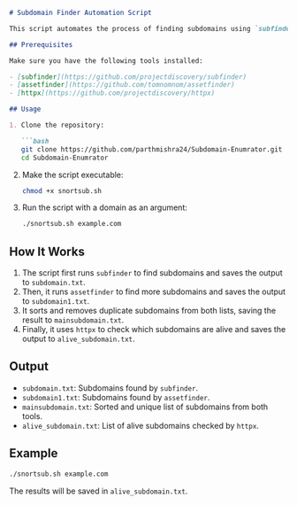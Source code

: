 ```markdown
# Subdomain Finder Automation Script

This script automates the process of finding subdomains using `subfinder` and `assetfinder`, then checks which subdomains are alive using `httpx`.

## Prerequisites

Make sure you have the following tools installed:

- [subfinder](https://github.com/projectdiscovery/subfinder)
- [assetfinder](https://github.com/tomnomnom/assetfinder)
- [httpx](https://github.com/projectdiscovery/httpx)

## Usage

1. Clone the repository:

   ```bash
   git clone https://github.com/parthmishra24/Subdomain-Enumrator.git
   cd Subdomain-Enumrator
   ```

2. Make the script executable:

   ```bash
   chmod +x snortsub.sh
   ```

3. Run the script with a domain as an argument:

   ```bash
   ./snortsub.sh example.com
   ```

## How It Works

1. The script first runs `subfinder` to find subdomains and saves the output to `subdomain.txt`.
2. Then, it runs `assetfinder` to find more subdomains and saves the output to `subdomain1.txt`.
3. It sorts and removes duplicate subdomains from both lists, saving the result to `mainsubdomain.txt`.
4. Finally, it uses `httpx` to check which subdomains are alive and saves the output to `alive_subdomain.txt`.

## Output

- `subdomain.txt`: Subdomains found by `subfinder`.
- `subdomain1.txt`: Subdomains found by `assetfinder`.
- `mainsubdomain.txt`: Sorted and unique list of subdomains from both tools.
- `alive_subdomain.txt`: List of alive subdomains checked by `httpx`.

## Example

```bash
./snortsub.sh example.com
```

The results will be saved in `alive_subdomain.txt`.
